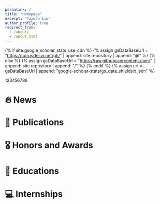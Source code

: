 ```yaml
---
permalink: /
title: "Homepage"
excerpt: "Yuxuan Liu"
author_profile: true
redirect_from: 
  - /about/
  - /about.html
---
```


{% if site.google_scholar_stats_use_cdn %}
{% assign gsDataBaseUrl = "https://cdn.jsdelivr.net/gh/" | append: site.repository | append: "@" %}
{% else %}
{% assign gsDataBaseUrl = "https://raw.githubusercontent.com/" | append: site.repository | append: "/" %}
{% endif %}
{% assign url = gsDataBaseUrl | append: "google-scholar-stats/gs_data_shieldsio.json" %}

<span class='anchor' id='about-me'></span>

123456789


# 🔥 News

# 📝 Publications 

# 🎖 Honors and Awards

# 📖 Educations

# 💻 Internships
